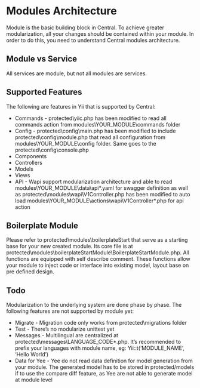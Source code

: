 # Modules Architecture
Module is the basic building block in Central. To achieve greater modularization, all your changes should be contained within your module. In order to do this, you need to understand Central modules architecture.

## Module vs Service
All services are module, but not all modules are services.

## Supported Features
The following are features in Yii that is supported by Central:

* Commands - protected\yiic.php has been modified to read all commands action from modules\YOUR_MODULE\commands folder
* Config - protected\config\main.php has been modified to include protected\config\module.php that read all configuration from modules\YOUR_MODULE\config folder. Same goes to the  protected\config\console.php
* Components
* Controllers
* Models
* Views
* API - Wapi support modularization architecture and able to read modules\YOUR_MODULE\data\api\*.yaml for swagger definition as well as protected\modules\wapi\V1Controller.php has been modified to auto load modules\YOUR_MODULE\actions\wapi\V1Controller\*.php for api action

## Boilerplate Module
Please refer to protected\modules\boilerplateStart that serve as a starting base for your new created module.
Its core file is at protected\modules\boilerplateStartModule\BoilerplateStartModule.php. All functions are equipped with self describe comment. These functions allow your module to inject code or interface into existing model, layout base on pre defined design. 

## Todo
Modularization to the underlying system are done phase by phase. The following features are not supported by module yet:

* Migrate - Migration code only works from protected\migrations folder
* Test - There’s no modularize unittest yet
* Messages - Multilingual are centralized at protected\messages\LANGUAGE_CODE\*.php. It’s recommended to prefix your languages with module name, eg: Yii::t(‘MODULE_NAME’, ‘Hello World’)
* Data for Yee - Yee do not read data definition for model generation from your module. The generated model has to be stored in protected/models if to use the compare diff feature, as Yee are not able to generate model at module level